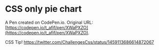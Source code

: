 # CSS only pie chart

A Pen created on CodePen.io. Original URL: [https://codepen.io/t_afif/pen/XWaPXZO](https://codepen.io/t_afif/pen/XWaPXZO).

CSS Tip!
https://twitter.com/ChallengesCss/status/1459113686614872067
